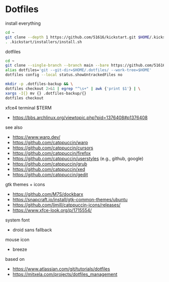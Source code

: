 # Dotfiles

install everything
```bash
cd ~
git clone --depth 1 https://github.com/51616/kickstart.git $HOME/.kickstart
. .kickstart/installers/install.sh
```

dotfiles
```bash
cd ~
git clone --single-branch --branch main --bare https://github.com/51616/dotfiles.git $HOME/.dotfiles
alias dotfiles='git --git-dir=$HOME/.dotfiles/ --work-tree=$HOME'
dotfiles config --local status.showUntrackedFiles no

mkdir -p .dotfiles-backup && \
dotfiles checkout 2>&1 | egrep "^\s+" | awk {'print $1'} | \
xargs -I{} mv {} .dotfiles-backup/{}
dotfiles checkout
```

xfce4 terminal $TERM

- https://bbs.archlinux.org/viewtopic.php?pid=1376408#p1376408

see also

- https://www.warp.dev/
- https://github.com/catppuccin/warp
- https://github.com/catppuccin/cursors
- https://github.com/catppuccin/firefox
- https://github.com/catppuccin/userstyles (e.g., github, google) 
- https://github.com/catppuccin/grub
- https://github.com/catppuccin/xed
- https://github.com/catppuccin/gedit

gtk themes + icons

- https://github.com/M7S/dockbarx
- https://snapcraft.io/install/gtk-common-themes/ubuntu
- https://github.com/ljmill/catppuccin-icons/releases/
- https://www.xfce-look.org/p/1715554/

system font

- droid sans fallback

mouse icon

- breeze


based on

- https://www.atlassian.com/git/tutorials/dotfiles
- https://mitxela.com/projects/dotfiles_management

